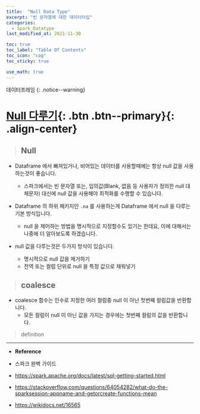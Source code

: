 ```yaml
---
title:  "Null Data Type"
excerpt: "빈 문자열에 대한 데이터타입"
categories:
  - Spark_Datatype
last_modified_at: 2021-11-30

toc: true
toc_label: "Table Of Contents"
toc_icon: "cog"
toc_sticky: true

use_math: true
---
```


 데이터프레임
{: .notice--warning}

# [Null 다루기](#link){: .btn .btn--primary}{: .align-center}

> ## Null

- Dataframe 에서 빠져있거나, 비어있는 데이터를 사용할때에는 항상 null 값을 사용하는것이 좋습니다.
  - 스파크에서는 빈 문자열 또는, 임의값(Blank, 없음 등 사용자가 정의한 null 대체문자) 대신에 null 값을 사용해야 최적화를 수행할 수 있습니다.

- Dataframe 의 하위 패키지인 `.na` 를 사용하는게 Dataframe 에서 null 을 다루는 기본 방식입니다.
  - null 을 제어하는 방법을 명시적으로 지정할수도 있기는 한데요, 이에 대해서는 나중에 더 알아보도록 하겠습니다. 

- null 값을 다루는것은 두가지 방식이 있습니다.
  - 명시적으로 null 값을 제거하기
  - 전역 또는 컬럼 단위로 null 을 특정 값으로 채워넣기


> ## coalesce

- coalesce 함수는 인수로 지정한 여러 철럼중 null 이 아닌 첫번째 컬럼값을 반환합니다. 
  - 모든 컬럼이 null 이 아닌 값을 가지는 경우에는 첫번째 컬럼의 값을 반환합니다.

> definition 

---

- **Reference**

- 스파크 완벽 가이드
- https://spark.apache.org/docs/latest/sql-getting-started.html
- https://stackoverflow.com/questions/64054282/what-do-the-sparksession-appname-and-getorcreate-functions-mean
- https://wikidocs.net/16565


